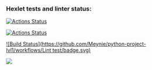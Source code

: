 ### Hexlet tests and linter status:
[![Actions Status](https://github.com/Meynie/python-project-lvl1/workflows/hexlet-check/badge.svg)](https://github.com/Meynie/python-project-lvl1/actions)

[![Actions Status](https://github.com/Meynie/python-project-lvl1/workflows/github-actions/badge.svg)](https://github.com/Meynie/python-project-lvl1/actions)

[![Build Status](https://github.com/Meynie/python-project-lvl1/workflows/Lint test/badge.svg)](https://github.com/Meynie/python-project-lvl1/actions/workflows/github-actions.yml)

<a href="https://codeclimate.com/github/Meynie/python-project-lvl1/maintainability"><img src="https://api.codeclimate.com/v1/badges/3756d8afbea263dbe034/maintainability" /></a>

